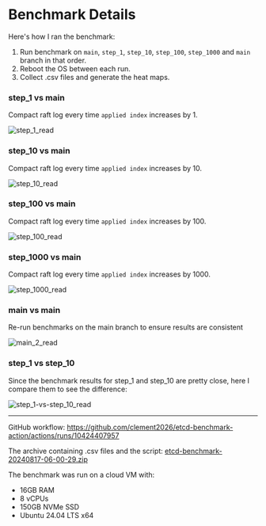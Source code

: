 # Benchmark Details

Here's how I ran the benchmark:
1. Run benchmark on `main`, `step_1`, `step_10`, `step_100`, `step_1000` and `main` branch in that order. 
2. Reboot the OS between each run.
3. Collect .csv files and generate the heat maps.

### step_1 vs main
Compact raft log every time `applied index` increases by 1.

![step_1_read](https://github.com/user-attachments/assets/f2b1d897-3e31-4e39-be31-596c671ede29)

### step_10  vs main
Compact raft log every time `applied index` increases by 10.

![step_10_read](https://github.com/user-attachments/assets/16d519a9-4118-422e-9cfd-6d3f08822c4c)

### step_100  vs main
Compact raft log every time `applied index` increases by 100.

![step_100_read](https://github.com/user-attachments/assets/8c491024-f35a-45c5-95b4-8f0dab9884fa)

### step_1000  vs main
Compact raft log every time `applied index` increases by 1000.

![step_1000_read](https://github.com/user-attachments/assets/2dc69985-41e1-4611-b19c-4d87b0749a81)

### main vs main
Re-run benchmarks on the main branch to ensure results are consistent

![main_2_read](https://github.com/user-attachments/assets/faf1d3fb-b340-41ff-85d8-50cd4818d7bf)

### step_1 vs step_10
Since the benchmark results for step_1 and step_10 are pretty close, here I compare them to see the difference:

![step_1-vs-step_10_read](https://github.com/user-attachments/assets/afe3fefe-e4b2-4514-b3d3-63bf14e33ea5)


---

GitHub workflow: https://github.com/clement2026/etcd-benchmark-action/actions/runs/10424407957

The archive containing .csv files and the script: [etcd-benchmark-20240817-06-00-29.zip](https://github.com/user-attachments/files/16644019/etcd-benchmark-20240817-06-00-29.zip)

The benchmark was run on a cloud VM with:
* 16GB RAM
* 8 vCPUs
* 150GB NVMe SSD
* Ubuntu 24.04 LTS x64